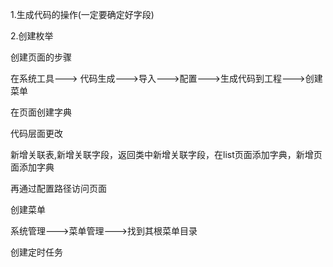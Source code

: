 1.生成代码的操作(一定要确定好字段)

2.创建枚举

创建页面的步骤

在系统工具---> 代码生成--->导入--->配置--->生成代码到工程--->创建菜单

在页面创建字典



代码层面更改

新增关联表,新增关联字段，返回类中新增关联字段，在list页面添加字典，新增页面添加字典

再通过配置路径访问页面



创建菜单

系统管理--->菜单管理--->找到其根菜单目录



创建定时任务





